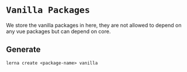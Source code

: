 # `Vanilla Packages`

We store the vanilla packages in here, they are not allowed to depend on any vue packages but can depend on core.

## Generate

```
lerna create <package-name> vanilla
```
